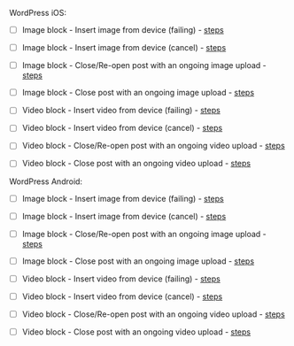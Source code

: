 WordPress iOS:

- [ ] Image block - Insert image from device (failing) - [steps](https://github.com/wordpress-mobile/gutenberg-tests/blob/master/test-cases/image.md#tc001)
- [ ] Image block - Insert image from device (cancel) - [steps](https://github.com/wordpress-mobile/gutenberg-tests/blob/master/test-cases/image.md#tc002)
- [ ] Image block - Close/Re-open post with an ongoing image upload - [steps](https://github.com/wordpress-mobile/gutenberg-tests/blob/master/test-cases/image.md#tc004)
- [ ] Image block - Close post with an ongoing image upload - [steps](https://github.com/wordpress-mobile/gutenberg-tests/blob/master/test-cases/image.md#tc005)

- [ ] Video block - Insert video from device (failing) - [steps](https://github.com/wordpress-mobile/gutenberg-tests/blob/master/test-cases/video.md#tc001)
- [ ] Video block - Insert video from device (cancel) - [steps](https://github.com/wordpress-mobile/gutenberg-tests/blob/master/test-cases/video.md#tc002)
- [ ] Video block - Close/Re-open post with an ongoing video upload - [steps](https://github.com/wordpress-mobile/gutenberg-tests/blob/master/test-cases/video.md#tc004)
- [ ] Video block - Close post with an ongoing video upload - [steps](https://github.com/wordpress-mobile/gutenberg-tests/blob/master/test-cases/video.md#tc005)

WordPress Android:

- [ ] Image block - Insert image from device (failing) - [steps](https://github.com/wordpress-mobile/gutenberg-tests/blob/master/test-cases/image.md#tc001)
- [ ] Image block - Insert image from device (cancel) - [steps](https://github.com/wordpress-mobile/gutenberg-tests/blob/master/test-cases/image.md#tc002)
- [ ] Image block - Close/Re-open post with an ongoing image upload - [steps](https://github.com/wordpress-mobile/gutenberg-tests/blob/master/test-cases/image.md#tc004)
- [ ] Image block - Close post with an ongoing image upload - [steps](https://github.com/wordpress-mobile/gutenberg-tests/blob/master/test-cases/image.md#tc005)

- [ ] Video block - Insert video from device (failing) - [steps](https://github.com/wordpress-mobile/gutenberg-tests/blob/master/test-cases/video.md#tc001)
- [ ] Video block - Insert video from device (cancel) - [steps](https://github.com/wordpress-mobile/gutenberg-tests/blob/master/test-cases/video.md#tc002)
- [ ] Video block - Close/Re-open post with an ongoing video upload - [steps](https://github.com/wordpress-mobile/gutenberg-tests/blob/master/test-cases/video.md#tc004)
- [ ] Video block - Close post with an ongoing video upload - [steps](https://github.com/wordpress-mobile/gutenberg-tests/blob/master/test-cases/video.md#tc005)
